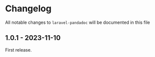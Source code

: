 # Changelog

All notable changes to `laravel-pandadoc` will be documented in this file

## 1.0.1 - 2023-11-10

First release.
